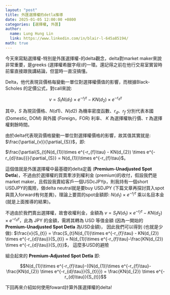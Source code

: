 ```yaml
---
layout: "post"
title: 外匯選擇權的detla推導
date: 2025-01-05 12:00:00 +0800
categories: [選擇權, 外匯]
author:
  name: Lung Hung Lin
  link: https://www.linkedin.com/in/blair-l-645a85194/ 
math: true
---
```

今天來寫點選擇權-特別是外匯選擇權-的delta觀念，delta對market maker來說非常重要，是greeks (選擇權希臘字母)的一環。還記得之前在他行交易室實習時前輩直接跟我講結論，但當時一直沒搞懂。  

Delta，他代表現貨價格每變動一單位對選擇權價值的影響，而根據Black-Scholes 的定價公式，對call來說:  

$$ v =  S_{t}N(d_{1})\times e^{-r_{f}\tau} - KN(d_{2}) \times e^{-r_{d}\tau}$$

其中，$S$ 為現貨價格、$N(d1)、N(d2)$ 為機率密度函數、$r_{d}、r_{f}$ 分別代表本國 (Domestic, DOM) 與外國 (Foreign，FOR) 利率、
$K$ 為選擇權執行價、$\tau$ 為選擇權剩餘時間。

由於delta代表現貨價格變動一單位對選擇權價格的影響，故其值其實就是: $\frac{\partial_{v}}{\partial_{S}}$，即:

$\frac{\partial{S_{t}N(d_{1})\times e^{-r_{f}\tau} - KN(d_{2}) \times e^{-r_{d}\tau}}}{\partial_{S}} = N(d_{1})\times e^{-r_{f}\tau}$。

這個值就是外匯選擇權中最基礎的delta定義 (**Premium-Unadjusted Spot Detla**)，不過由於選擇權的買賣牽涉到權利金 (premium)的收付，假設我們是market maker，且假設我賣給客戶一個USDcJPYp，則我持有一個short USDJPY的風險，做delta neutral就是要buy USDJPY (下篇文章再探討買入spot與買入forward有何差異)，理論上要買的spot金額即: $N(d_{1})\times e^{-r_{f}\tau}$ 乘以名目本金 (就是上面推導的結果)。

不過由於我們賣出選擇權，故會收權利金，金額為 $v = S_{t}N(d_{1})\times e^{-r_{f}\tau} - KN(d_{2}) \times e^{-r_{d}\tau}$，此為 JPY 的金額，需將其轉為 USD 等值金額 (因為一開始的 **Premium-Unadjusted Spot Detla** 為USD金額)，
因此我們可以得到 (也就是少做): $\frac{v}{S_{t}} = \frac{S_{t}N(d_{1})\times e^{-r_{f}\tau} - KN(d_{2}) \times e^{-r_{d}\tau}}{S_{t}} = N(d_{1})\times e^{-r_{f}\tau}-\frac{KN(d_{2}) \times e^{-r_{d}\tau}}{S_{t}}$，
這麼多USD的避險

組合起來的 **Premium-Adjusted Spot Detla** 即:

$$N(d_{1})\times e^{-r_{f}\tau}-({N(d_{1})\times e^{-r_{f}\tau}-\frac{KN(d_{2}) \times e^{-r_{d}\tau}}{S_{t}}}) = \frac{KN(d_{2}) \times e^{-r_{d}\tau}}{S_{t}}$$

下回再來介紹如何使用foward計算外匯選擇權的delta!



